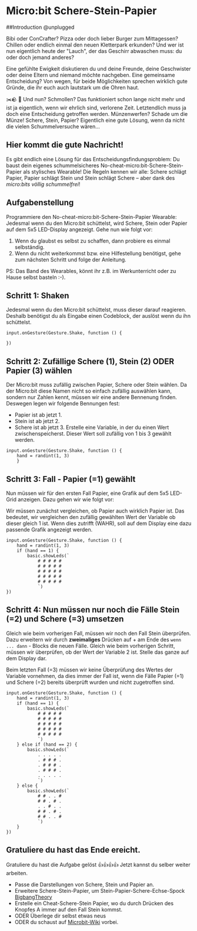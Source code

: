 # Micro:bit Schere-Stein-Papier

##Introduction @unplugged

Bibi oder ConCrafter? Pizza oder doch lieber Burger zum Mittagessen? Chillen oder endlich einmal
den neuen Kletterpark erkunden? Und wer ist nun eigentlich heute der "Lauch", der das Geschirr
abwaschen muss: du oder doch jemand anderes?

Eine gefühlte Ewigkeit diskutieren du und deine Freunde,
deine Geschwister oder deine Eltern und niemand möchte nachgeben. Eine gemeinsame Entscheidung?
Von wegen, für beide Möglichkeiten sprechen wirklich gute Gründe, die ihr euch auch lautstark
um die Ohren haut.

✂️🪨 📃 Und nun? Schmollen? Das funktioniert schon lange nicht mehr und ist ja eigentlich, wenn wir ehrlich
sind, verlorene Zeit. Letztendlich muss ja doch eine Entscheidung getroffen werden. Münzenwerfen?
Schade um die Münze! Schere, Stein, Papier? Eigentlich eine gute Lösung, wenn da nicht die vielen
Schummelversuche wären…

## Hier kommt die gute Nachricht!

Es gibt endlich eine Lösung für das Entscheidungsfindungsproblem:
Du baust dein eigenes schummelsicheres No-cheat-micro:bit-Schere-Stein-Papier als stylisches Wearable!
Die Regeln kennen wir alle: Schere schlägt Papier, Papier schlägt Stein und Stein schlägt Schere –
aber dank des _micro:bits völlig schummelfrei_!

## Aufgabenstellung

Programmiere den No-cheat-micro:bit-Schere-Stein-Papier Wearable: Jedesmal wenn du den Micro:bit schüttelst,
wird Schere, Stein oder Papier auf dem 5x5 LED-Display angezeigt. Gehe nun wie folgt vor:

1. Wenn du glaubst es selbst zu schaffen, dann probiere es einmal selbständig.
2. Wenn du nicht weiterkommst bzw. eine Hilfestellung benötigst, gehe zum nächsten Schritt und folge der Anleitung.

PS: Das Band des Wearables, könnt ihr z.B. im Werkunterricht oder zu Hause selbst basteln :-).

## Schritt 1: Shaken

Jedesmal wenn du den Micro:bit schüttelst, muss dieser darauf reagieren. Deshalb benötigst du als Eingabe
einen Codeblock, der auslöst wenn du ihn schüttelst.

```blocks
input.onGesture(Gesture.Shake, function () {

})

```

## Schritt 2: Zufällige Schere (1), Stein (2) ODER Papier (3) wählen

Der Micro:bit muss zufällig zwischen Papier, Schere oder Stein wählen. Da der Micro:bit diese Namen nicht so einfach
zufällig auswählen kann, sondern nur Zahlen kennt, müssen wir eine andere Bennenung finden. Deswegen legen wir
folgende Bennungen fest:

- Papier ist ab jetzt 1.
- Stein ist ab jetzt 2.
- Schere ist ab jetzt 3.
  Erstelle eine Variable, in der du einen Wert zwischenspeicherst. Dieser Wert soll zufällig von 1 bis 3 gewählt werden.

```blocks
input.onGesture(Gesture.Shake, function () {
    hand = randint(1, 3)
    }
```

## Schritt 3: Fall - Papier (=1) gewählt

Nun müssen wir für den ersten Fall Papier, eine Grafik auf dem 5x5 LED-Grid anzeigen. Dazu gehen wir wie folgt vor:

Wir müssen zunächst vergleichen, ob Papier auch wirklich Papier ist. Das bedeutet, wir vergleichen den zufällig gewählten Wert
der Variable ob dieser gleich 1 ist. Wenn dies zutrifft (WAHR), soll auf dem Display eine dazu passende Grafik angezeigt werden.

```blocks
input.onGesture(Gesture.Shake, function () {
    hand = randint(1, 3)
    if (hand == 1) {
        basic.showLeds(`
            # # # # #
            # # # # #
            # # # # #
            # # # # #
            # # # # #
            `)
})
```

## Schritt 4: Nun müssen nur noch die Fälle Stein (=2) und Schere (=3) umsetzen

Gleich wie beim vorherigen Fall, müssen wir noch den Fall Stein überprüfen. Dazu erweitern wir durch
**zweimaliges** Drücken auf + am Ende des `wenn ... dann` - Blocks die neuen Fälle. Gleich wie beim vorherigen Schritt, müssen
wir überprüfen, ob der Wert der Variable 2 ist. Stelle das ganze auf dem Display dar.

Beim letzten Fall (=3) müssen wir keine Überprüfung des Wertes der Variable vornehmen, da dies immer der Fall ist, wenn
die Fälle Papier (=1) und Schere (=2) bereits überprüft wurden und nicht zugetroffen sind.

```blocks
input.onGesture(Gesture.Shake, function () {
    hand = randint(1, 3)
    if (hand == 1) {
        basic.showLeds(`
            # # # # #
            # # # # #
            # # # # #
            # # # # #
            # # # # #
            `)
    } else if (hand == 2) {
        basic.showLeds(`
            . . . . .
            . # # # .
            . # # # .
            . # # # .
            . . . . .
            `)
    } else {
        basic.showLeds(`
            # # . . #
            # # . # .
            . . # . .
            # # . # .
            # # . . #
            `)
    }
})
```

## Gratuliere du hast das Ende ereicht.

Gratuliere du hast die Aufgabe gelöst 👍👍👍👍 Jetzt kannst du selber weiter arbeiten.

- Passe die Darstellungen von Schere, Stein und Papier an.
- Erweitere Schere-Stein-Papier, um Stein-Papier-Schere-Echse-Spock
  [BigbangTheory](https://bigbangtheory.fandom.com/de/wiki/Stein,_Papier,_Schere,_Echse,_Spock)
- Erstelle ein Cheat-Schere-Stein Papier, wo du durch Drücken des Knopfes A immer auf den Fall Stein kommst.
- ODER Überlege dir selbst etwas neus
- ODER du schaust auf [Microbit-Wiki](https://microbit.eeducation.at/wiki/Hauptseite) vorbei.

<script src="https://makecode.com/gh-pages-embed.js"></script><script>makeCodeRender("{{ site.makecode.home_url }}", "{{ site.github.owner_name }}/{{ site.github.repository_name }}");</script>
